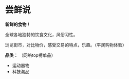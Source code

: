 
尝鲜说
====================================================

**新鲜的食物！**

全球各地独特的饮食文化，风俗习性。

浏览街市，对比物价，感受交易的特点，乐趣。（平民购物体验）



**品类：** （网络top榜单品）

* 运动器物
* 科技潮品



